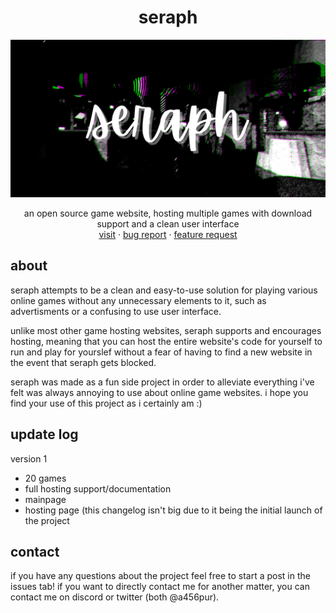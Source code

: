 <h1 align="center">seraph</h1>
<img src="seraph (1).png">

  <p align="center">
    an open source game website, hosting multiple games with download support and a clean user interface
    <br/>
    <a href="https://seraph.reveriestudios.online/">visit</a>
    ·
    <a href="https://github.com/a456pur/projectseraph/issues">bug report</a>
    ·
    <a href="https://github.com/a456pur/projectseraph/issues">feature request</a>
  </p>

## about
seraph attempts to be a clean and easy-to-use solution for playing various online games without any unnecessary elements to it, such as advertisments or a confusing to use user interface. 

unlike most other game hosting websites, seraph supports and encourages hosting, meaning that you can host the entire website's code for yourself to run and play for yourslef without a fear of having to find a new website in the event that seraph gets blocked.

seraph was made as a fun side project in order to alleviate everything i've felt was always annoying to use about online game websites. i hope you find your use of this project as i certainly am :)


## update log
version 1
- 20 games
- full hosting support/documentation
- mainpage
- hosting page
(this changelog isn't big due to it being the initial launch of the project

## contact
if you have any questions about the project feel free to start a post in the issues tab!
if you want to directly contact me for another matter, you can contact me on discord or twitter (both @a456pur).
